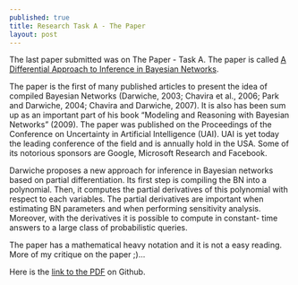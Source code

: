 ```yaml
---
published: true
title: Research Task A - The Paper
layout: post
---
```

The last paper submitted was on The Paper - Task A.
The paper is called [A Differential Approach to Inference in Bayesian Networks](http://arxiv.org/abs/1301.3847).

The paper is the first of many published articles to present the idea of compiled Bayesian Networks (Darwiche, 2003; Chavira et al., 2006; Park and Darwiche, 2004; Chavira and Darwiche, 2007). It is also has been sum up as an important part of his book “Modeling and Reasoning with Bayesian Networks” (2009). The paper was published on the Proceedings of the Conference on Uncertainty in Artificial Intelligence (UAI). UAI is yet today the leading conference of the field and is annually hold in the USA. Some of its notorious sponsors are Google, Microsoft Research and Facebook.

Darwiche proposes a new approach for inference in Bayesian networks based on partial differentiation. Its first step is compiling the BN into a polynomial. Then, it computes the partial derivatives of this polynomial with respect to each variables. The partial derivatives are important when estimating BN parameters and when performing sensitivity analysis. Moreover, with the derivatives it is possible to compute in constant- time answers to a large class of probabilistic queries.

The paper has a mathematical heavy notation and it is not a easy reading. More of my critique on the paper ;)...

Here is the [link to the PDF](https://github.com/andreeds/cs807-research-tasks/blob/master/A%20-%20The%20Paper/Paper/Task_A_Andre_200334126.pdf) on Github.